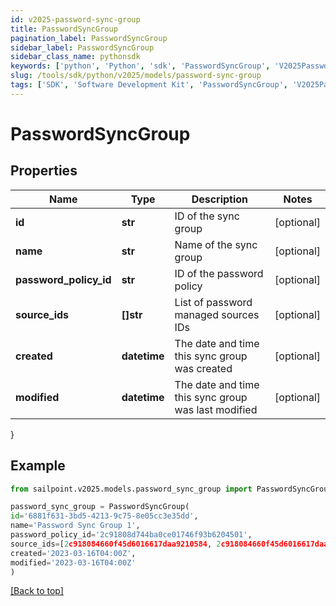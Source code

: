 ```yaml
---
id: v2025-password-sync-group
title: PasswordSyncGroup
pagination_label: PasswordSyncGroup
sidebar_label: PasswordSyncGroup
sidebar_class_name: pythonsdk
keywords: ['python', 'Python', 'sdk', 'PasswordSyncGroup', 'V2025PasswordSyncGroup'] 
slug: /tools/sdk/python/v2025/models/password-sync-group
tags: ['SDK', 'Software Development Kit', 'PasswordSyncGroup', 'V2025PasswordSyncGroup']
---
```


# PasswordSyncGroup


## Properties

Name | Type | Description | Notes
------------ | ------------- | ------------- | -------------
**id** | **str** | ID of the sync group | [optional] 
**name** | **str** | Name of the sync group | [optional] 
**password_policy_id** | **str** | ID of the password policy | [optional] 
**source_ids** | **[]str** | List of password managed sources IDs | [optional] 
**created** | **datetime** | The date and time this sync group was created | [optional] 
**modified** | **datetime** | The date and time this sync group was last modified | [optional] 
}

## Example

```python
from sailpoint.v2025.models.password_sync_group import PasswordSyncGroup

password_sync_group = PasswordSyncGroup(
id='6881f631-3bd5-4213-9c75-8e05cc3e35dd',
name='Password Sync Group 1',
password_policy_id='2c91808d744ba0ce01746f93b6204501',
source_ids=[2c918084660f45d6016617daa9210584, 2c918084660f45d6016617daa9210500],
created='2023-03-16T04:00Z',
modified='2023-03-16T04:00Z'
)

```
[[Back to top]](#) 

